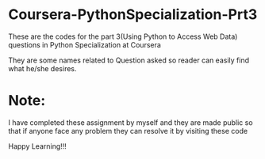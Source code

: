 # Coursera-PythonSpecialization-Prt3
These are the codes for the part 3(Using Python to Access Web Data) questions in Python Specialization at Coursera

They are some names related to Question asked so reader can easily find what he/she desires.
# Note:
I have completed these assignment by myself and they are made public so that if anyone face any problem they can resolve it by visiting these code

Happy Learning!!!
